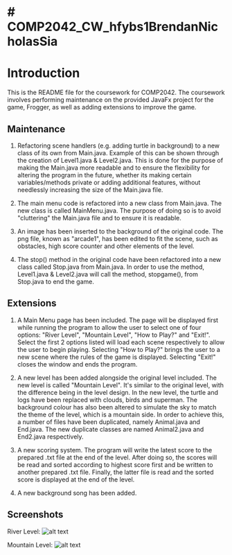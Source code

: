 # # COMP2042_CW_hfybs1BrendanNicholasSia

# Introduction

This is the README file for the coursework for COMP2042. The coursework involves performing maintenance on the provided JavaFx project for the game, Frogger, as well as adding extensions to improve the game.

## Maintenance

1.  Refactoring scene handlers (e.g. adding turtle in background) to a new class of its own from Main.java. Example of this can be shown through the creation of Level1.java & Level2.java. This is done for the purpose of making the Main.java more readable and to ensure the flexibility for altering the program in the future, whether its making certain variables/methods private or adding additional features, without needlessly increasing the size of the Main.java file.
    
2.  The main menu code is refactored into a new class from Main.java. The new class is called MainMenu.java. The purpose of doing so is to avoid "cluttering" the Main.java file and to ensure it is readable.
    
3.  An image has been inserted to the background of the original code. The png file, known as "arcade1", has been edited to fit the scene, such as obstacles, high score counter and other elements of the level.
    
4.  The stop() method in the original code have been refactored into a new class called Stop.java from Main.java. In order to use the method, Level1.java & Level2.java will call the method, stopgame(), from Stop.java to end the game.
## Extensions
1. A Main Menu page has been included. The page will be displayed first while running the program to allow the user to select one of four options: "River Level", "Mountain Level", "How to Play?" and "Exit!". Select the first 2 options listed will load each scene respectively to allow the user to begin playing. Selecting "How to Play?" brings the user to a new scene where the rules of the game is displayed. Selecting "Exit!" closes the window and ends the program.  

2. A new level has been added alongside the original level included. The new level is called "Mountain Level". It's similar to the original level, with the difference being in the level design. In the new level, the turtle and logs have been replaced with clouds, birds and superman. The background colour has also been altered to simulate the sky to match the theme of the level, which is a mountain side. In order to achieve this, a number of files have been duplicated, namely Animal.java and End.java. The new duplicate classes are named Animal2.java and End2.java respectively. 

3. A new scoring system. The program will write the latest score to the prepared .txt file at the end of the level. After doing so, the scores will be read and sorted according to highest score first and be written to another prepared .txt file. Finally, the latter file is read and the sorted score is displayed at the end of the level.

4. A new background song has been added.

## Screenshots
River Level:
![alt text](https://github.com/brennic/COMP2042_CW_hfybs1BrendanNicholasSia/blob/main/game1.PNG?raw=true)


Mountain Level:
![alt text](https://github.com/brennic/COMP2042_CW_hfybs1BrendanNicholasSia/blob/main/game2.PNG?raw=true)
